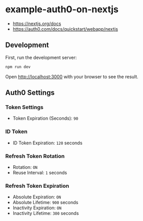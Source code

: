 # example-auth0-on-nextjs

- https://nextjs.org/docs
- https://auth0.com/docs/quickstart/webapp/nextjs

## Development

First, run the development server:

```bash
npm run dev
```

Open [http://localhost:3000](http://localhost:3000) with your browser to see the result.

## Auth0 Settings

### Token Settings

- Token Expiration (Seconds): `90`

### ID Token

- ID Token Expiration: `120` seconds

### Refresh Token Rotation

- Rotation: `ON`
- Reuse Interval: `1` seconds

### Refresh Token Expiration

- Absolute Expiration: `ON`
- Absolute Lifetime: `900` seconds
- Inactivity Expiration: `ON`
- Inactivity Lifetime: `300` seconds
